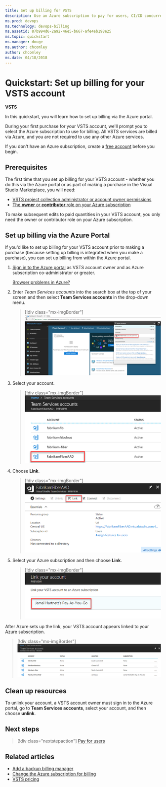 ```yaml
---
title: Set up billing for VSTS 
description: Use an Azure subscription to pay for users, CI/CD concurrency, extensions, and cloud-based load testing for VSTS
ms.prod: devops
ms.technology: devops-billing
ms.assetid: 87b994d6-2a92-46e5-b667-afe4eb198e25
ms.topic: quickstart
ms.manager: douge
ms.author: chcomley
author: chcomley
ms.date: 04/18/2018
---
```

[//]: # (monikerRange: 'vsts')

# Quickstart: Set up billing for your VSTS account

**VSTS**

In this quickstart, you will learn how to set up billing via the Azure portal.

During your first purchase for your VSTS account, we'll prompt you to select the Azure subscription to use for billing. All VSTS services are billed via Azure, and you are not required to use any other Azure services.

If you don't have an Azure subscription, create a [free account](https://azure.microsoft.com/en-us/free/?WT.mc_id=A261C142F) before you begin.

## Prerequisites

The first time that you set up billing for your VSTS account - whether you do this via the Azure portal or as part of making a purchase in the Visual Studio Marketplace, you will need:

* [VSTS project collection administrator or account owner permissions](../accounts/faq-add-delete-users.md#find-owner)
* [The **owner** or **contributor** role on your Azure subscription](add-backup-billing-managers.md)

To make subsequent edits to paid quantities in your VSTS account, you only need the owner or contributor role on your Azure subscription.

## Set up billing via the Azure Portal

If you'd like to set up billing for your VSTS account prior to making a purchase (because setting up billing is integrated when you make a purchase), you can set up billing from within the Azure portal.

1. [Sign in to the Azure portal](https://portal.azure.com/) as VSTS account owner and as Azure subscription co-administrator or greater.

    [Browser problems in Azure?](https://azure.microsoft.com/documentation/articles/azure-preview-portal-supported-browsers-devices/)

2. Enter *Team Services accounts* into the search box at the top of your screen and then select **Team Services accounts** in the drop-down menu.

    > [!div class="mx-imgBorder"]
![More services, Developer tools, VSTS accounts, select your account](_img/set-up-billing/azure-portal-team-services-accounts.png)

3. Select your account.

   > [!div class="mx-imgBorder"]
![Azure portal select your account](_img/set-up-billing/azure-portal-select-your-account.png)

4. Choose **Link**.

    > [!div class="mx-imgBorder"]
![Choose Link button over middle panel](_img/set-up-billing/azure-portal-select-link.png)

5. Select your Azure subscription and then choose **Link**.

   > [!div class="mx-imgBorder"]
![Select an Azure subscription](_img/set-up-billing/azure-portal-select-subscription.png)

 After Azure sets up the link, your VSTS account appears linked to your Azure subscription.

> [!div class="mx-imgBorder"]
![Your VSTS account is now linked to your Azure subscription](_img/set-up-billing/azure-portal-linked-to-vsts-account.png)

## Clean up resources

To unlink your account, a VSTS account owner must sign in to the Azure portal, go to **Team Services accounts**, select your account, and then choose **unlink**.

## Next steps

> [!div class="nextstepaction"]
> [Pay for users](buy-basic-access-add-users.md)

## Related articles

* [Add a backup billing manager](add-backup-billing-managers.md)
* [Change the Azure subscription for billing](change-azure-subscription.md)
* [VSTS pricing](https://azure.microsoft.com/pricing/details/visual-studio-team-services/)
